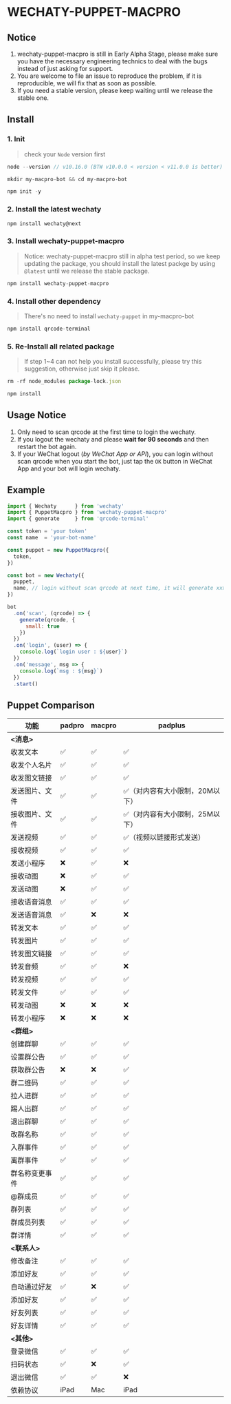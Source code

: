 # WECHATY-PUPPET-MACPRO

## Notice

1. wechaty-puppet-macpro is still in Early Alpha Stage, please make sure you have the necessary engineering technics to deal with the bugs instead of just asking for support.
2. You are welcome to file an issue to reproduce the problem, if it is reproducible, we will fix that as soon as possible.
3. If you need a stable version, please keep waiting until we release the stable one.

## Install

### 1. Init
> check your `Node` version first

```js
node --version // v10.16.0 (BTW v10.0.0 < version < v11.0.0 is better)
```

```js
mkdir my-macpro-bot && cd my-macpro-bot

npm init -y
```

### 2. Install the latest wechaty

```js
npm install wechaty@next
```

### 3. Install wechaty-puppet-macpro

> Notice: wechaty-puppet-macpro still in alpha test period, so we keep updating the package, you should install the latest packge by using `@latest` until we release the stable package.

```js
npm install wechaty-puppet-macpro
```

### 4. Install other dependency

> There's no need to install `wechaty-puppet` in my-macpro-bot

```js
npm install qrcode-terminal
```

### 5. Re-Install all related package

> If step 1~4 can not help you install successfully, please try this suggestion, otherwise just skip it please.

```js
rm -rf node_modules package-lock.json

npm install
```

## Usage Notice
1. Only need to scan qrcode at the first time to login the wechaty.
2. If you logout the wechaty and please **wait for 90 seconds** and then restart the bot again.
3. If your WeChat logout (*by WeChat App or API*), you can login without scan qrcode when you start the bot, just tap the `OK` button in WeChat App and your bot will login wechaty.

## Example

```js
import { Wechaty      } from 'wechaty'
import { PuppetMacpro } from 'wechaty-puppet-macpro'
import { generate     } from 'qrcode-terminal'

const token = 'your token'
const name  = 'your-bot-name'

const puppet = new PuppetMacpro({
  token,
})

const bot = new Wechaty({
  puppet,
  name, // login without scan qrcode at next time, it will generate xxxx.memory-card.json and save login data.
})

bot
  .on('scan', (qrcode) => {
    generate(qrcode, {
      small: true
    })
  })
  .on('login', (user) => {
    console.log(`login user : ${user}`)
  })
  .on('message', msg => {
    console.log(`msg : ${msg}`)
  })
  .start()
```

## Puppet Comparison

功能 | padpro | macpro | padplus
---|---|---|---
 **<消息>**|||
 收发文本|✅|✅|✅
 收发个人名片|✅|✅|✅
 收发图文链接|✅|✅|✅
 发送图片、文件|✅|✅|✅（对内容有大小限制，20M以下）
 接收图片、文件|✅|✅|✅（对内容有大小限制，25M以下）
 发送视频|✅|✅|✅（视频以链接形式发送）
 接收视频|✅|✅|✅
 发送小程序|❌|✅|❌
 接收动图|❌|✅|✅
 发送动图|❌|✅|✅
 接收语音消息|✅|✅|✅
 发送语音消息|✅|❌|❌
 转发文本|✅|✅|✅
 转发图片|✅|✅|✅
 转发图文链接|✅|✅|✅
 转发音频|✅|✅|❌
 转发视频|✅|✅|✅
 转发文件|✅|✅|✅
 转发动图|❌|❌|❌
 转发小程序|❌|❌|❌
 **<群组>**|||
 创建群聊|✅|✅|✅
 设置群公告|✅|✅|✅
 获取群公告|❌|❌|✅
 群二维码|✅|✅|✅
 拉人进群|✅|✅|✅
 踢人出群|✅|✅|✅
 退出群聊|✅|✅|✅
 改群名称|✅|✅|✅
 入群事件|✅|✅|✅
 离群事件|✅|✅|✅
 群名称变更事件|✅|✅|✅
 @群成员|✅|✅|✅
 群列表|✅|✅|✅
 群成员列表|✅|✅|✅
 群详情|✅|✅|✅
 **<联系人>**|||
 修改备注|✅|✅|✅
 添加好友|✅|✅|✅
 自动通过好友|✅|❌|✅
 添加好友|✅|✅|✅
 好友列表|✅|✅|✅
 好友详情|✅|✅|✅
 **<其他>**|||
 登录微信|✅|✅|✅
 扫码状态|✅|❌|✅
 退出微信|✅|✅|❌
 依赖协议|iPad|Mac|iPad|
